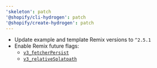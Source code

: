 ```yaml
---
'skeleton': patch
'@shopify/cli-hydrogen': patch
'@shopify/create-hydrogen': patch
---
```


* Update example and template Remix versions to `^2.5.1`
* Enable Remix future flags:
  * [`v3_fetcherPersist`](https://remix.run/docs/en/main/hooks/use-fetchers#additional-resources)
  * [`v3_relativeSplatpath`](https://remix.run/docs/en/main/hooks/use-resolved-path#splat-paths)

